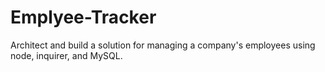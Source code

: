 # Emplyee-Tracker
Architect and build a solution for managing a company's employees using node, inquirer, and MySQL.
